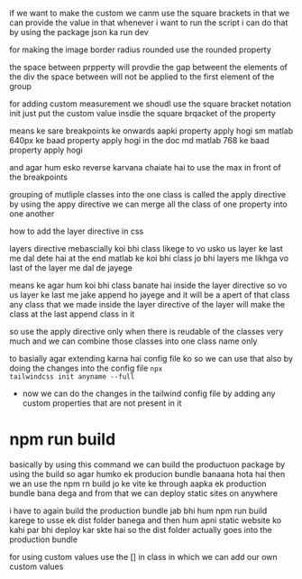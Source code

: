 if we want to make the custom we canm use the square brackets in that we can provide the value in that 
whenever i want to run the script i can do that by using the package json ka run dev 

for making the image border radius rounded use the rounded property  

the space between prpperty will provdie the gap betweent the elements of the div 
the space between will not be applied to the first element of the group 

for adding custom measurement we shoudl use the square bracket notation init 
just put the custom value insdie the square brqacket of the property 

<!-- for the responsiveness we should use the breakpoints in the css  -->

means ke sare breakpoints ke onwards aapki property apply hogi 
sm matlab 640px ke baad property apply hogi in the doc 
md matlab 768 ke baad property apply hogi 

and agar hum esko reverse karvana chaiate hai to use the max in front of the breakpoints 


grouping of mutliple classes into the one class is called the apply directive
by using the appy directive we can merge all the class of one property into one another                                          

how to add the layer directive in css 
<!-- so remember one thing that ke agar humko apni custom classes lani hai to we have to put our apply directive class befiroe the utilites class so that hum tailwind ke class ke upar aaye -->

layers directive mebascially koi bhi class likege to vo usko us layer ke last me dal dete hai at the end 
matlab ke koi bhi class jo bhi layers me likhga vo last of the layer me dal de jayege 

means ke agar hum koi bhi class banate hai inside the layer directive so vo us layer ke last me jake append ho jayege and it will be a apert of that class 
any class that we made inside the layer directive of the layer will make the class at the last append class in it 

<!-- so by using the layer directive hum ek apn custom class ko ya to utility ya fir components me dal skte hai  -->

so use the apply directive only when there is reudable of the classes very much and we can combine those classes into one class name only 

to basially agar extending karna hai config file ko so we can use that also by doing the changes into the config file 
<code>npx tailwindcss init anyname --full</code>

- now we can do the changes in the tailwind config file  by adding any custom properties that are not present in it 


# npm run build 
basically by using this command we can build the productuon package by using the build 
so agar humko ek producion bundle banaana hota hai then we an use the npm rn build jo ke vite ke through aapka ek production bundle bana dega and from that we can deploy static sites on anywhere 

i have to again build the production bundle jab bhi hum npm run build karege to usse ek dist folder banega and then hum apni static website ko kahi par bhi deploy kar skte hai 
so the dist folder actually goes into the production bundle 


<!-- in felx box we can also set the order ke kab konsa element ayega in the ordr of the tailwind flex  -->


for using custom values use the [] in class in which we can add our own custom values 




















